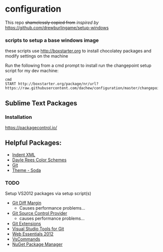configuration
=============
This repo ~~shamelessly copied from~~ *inspired by* https://github.com/drewburlingame/setup-windows

### scripts to setup a base windows image

these scripts use http://boxstarter.org to install chocolatey packages and modify settings on the machine

Run the following from a cmd prompt to install run the changepoint setup script for my dev machine:
```
cmd
START http://boxstarter.org/package/nr/url?https://raw.githubusercontent.com/dachew/configuration/master/changepoint/setup.ps1
```

## Sublime Text Packages
### Installation
https://packagecontrol.io/

## Helpful Packages:
- [Indent XML](https://packagecontrol.io/packages/Indent%20XML)
- [Dayle Rees Color Schemes](https://packagecontrol.io/packages/Dayle%20Rees%20Color%20Schemes)
- [Git](https://packagecontrol.io/packages/Git)
- [Theme - Soda](https://packagecontrol.io/packages/Theme%20-%20Soda)

### TODO
Setup VS2012 packages via setup script(s)
- [Git Diff Margin](https://visualstudiogallery.msdn.microsoft.com/cf49cf30-2ca6-4ea0-b7cc-6a8e0dadc1a8)
  - Causes performance problems...
- [Git Source Control Provider](https://visualstudiogallery.msdn.microsoft.com/63a7e40d-4d71-4fbb-a23b-d262124b8f4c)
  - causes performance problems...
- [Git Extensions](https://visualstudiogallery.msdn.microsoft.com/8f594baa-e44e-4114-8381-e175ace0fe97)
- [Visual Studio Tools for Git](https://visualstudiogallery.msdn.microsoft.com/abafc7d6-dcaa-40f4-8a5e-d6724bdb980c)
- [Web Essentials 2012](https://visualstudiogallery.msdn.microsoft.com/07d54d12-7133-4e15-becb-6f451ea3bea6)
- [VsCommands](https://visualstudiogallery.msdn.microsoft.com/a83505c6-77b3-44a6-b53b-73d77cba84c8)
- [NuGet Package Manager](https://visualstudiogallery.msdn.microsoft.com/27077b70-9dad-4c64-adcf-c7cf6bc9970c)

